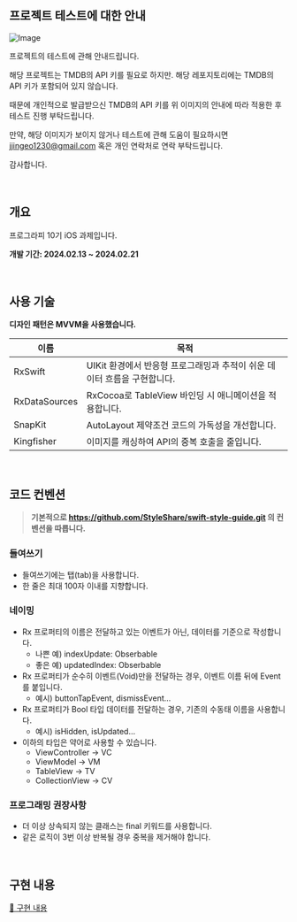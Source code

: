 ## 프로젝트 테스트에 대한 안내
![Image](https://github.com/user-attachments/assets/9ae12975-3e5a-43dd-afea-2a062781b7e0)

프로젝트의 테스트에 관해 안내드립니다. 

해당 프로젝트는 TMDB의 API 키를 필요로 하지만. 해당 레포지토리에는 TMDB의 API 키가 포함되어 있지 않습니다.

때문에 개인적으로 발급받으신 TMDB의 API 키를 위 이미지의 안내에 따라 적용한 후 테스트 진행 부탁드립니다.

만약, 해당 이미지가 보이지 않거나 테스트에 관해 도움이 필요하시면 jjingeo1230@gmail.com 혹은 개인 연락처로 연락 부탁드립니다.

감사합니다.

<br/>

## 개요
프로그라피 10기 iOS 과제입니다.

**개발 기간: 2024.02.13 ~ 2024.02.21**

<br/>

## 사용 기술
**디자인 패턴은 MVVM을 사용했습니다.**

| 이름 | 목적 |
| --- | --- |
| RxSwift | UIKit 환경에서 반응형 프로그래밍과 추적이 쉬운 데이터 흐름을 구현합니다. |
| RxDataSources | RxCocoa로 TableView 바인딩 시 애니메이션을 적용합니다. |
| SnapKit | AutoLayout 제약조건 코드의 가독성을 개선합니다. |
| Kingfisher | 이미지를 캐싱하여 API의 중복 호출을 줄입니다. |

<br/>

## 코드 컨벤션
> **기본적으로 https://github.com/StyleShare/swift-style-guide.git 의 컨벤션을 따릅니다.**

### 들여쓰기
- 들여쓰기에는 탭(tab)을 사용합니다.
- 한 줄은 최대 100자 이내를 지향합니다.

### 네이밍
- Rx 프로퍼티의 이름은 전달하고 있는 이벤트가 아닌, 데이터를 기준으로 작성합니다.
    - 나쁜 예) indexUpdate: Obserbable<Int>
    - 좋은 예) updatedIndex: Obserbable<Int>
- Rx 프로퍼티가 순수히 이벤트(Void)만을 전달하는 경우, 이벤트 이름 뒤에 Event를 붙입니다.
    - 예시) buttonTapEvent, dismissEvent…
- Rx 프로퍼티가 Bool 타입 데이터를 전달하는 경우, 기존의 수동태 이름을 사용합니다.
    - 예시) isHidden, isUpdated…
- 이하의 타입은 약어로 사용할 수 있습니다.
    - ViewController → VC
    - ViewModel → VM
    - TableView → TV
    - CollectionView → CV

### 프로그래밍 권장사항
- 더 이상 상속되지 않는 클래스는 final 키워드를 사용합니다.
- 같은 로직이 3번 이상 반복될 경우 중복을 제거해야 합니다.

<br/>

## 구현 내용
[🔗 구현 내용](https://axiomatic-mambo-9a8.notion.site/1a1b946392fe80ceb073c0b585854636?pvs=4)
